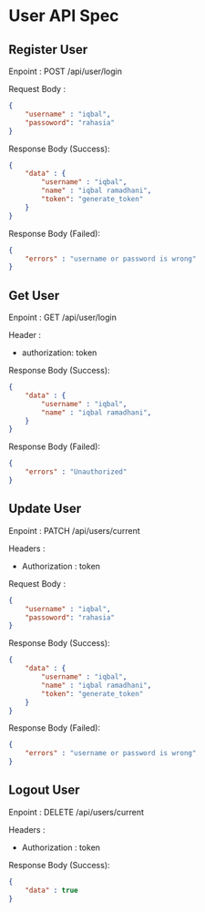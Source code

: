 # User API Spec

## Register User

Enpoint : POST /api/user/login

Request Body : 

```json
{
    "username" : "iqbal",
    "passoword": "rahasia"
}
```

Response Body (Success):

```json
{
    "data" : {
        "username" : "iqbal",
        "name" : "iqbal ramadhani",
        "token": "generate_token"
    }
}
```

Response Body (Failed):

```json
{
    "errors" : "username or password is wrong"
}
```

## Get User

Enpoint : GET /api/user/login

Header : 
- authorization: token

Response Body (Success):

```json
{
    "data" : {
        "username" : "iqbal",
        "name" : "iqbal ramadhani",
    }
}
```

Response Body (Failed):

```json
{
    "errors" : "Unauthorized"
}
```


## Update User

Enpoint : PATCH /api/users/current

Headers :
- Authorization : token

Request Body : 

```json
{
    "username" : "iqbal",
    "passoword": "rahasia"
}
```

Response Body (Success):

```json
{
    "data" : {
        "username" : "iqbal",
        "name" : "iqbal ramadhani",
        "token": "generate_token"
    }
}
```

Response Body (Failed):

```json
{
    "errors" : "username or password is wrong"
}
```

## Logout User


Enpoint : DELETE /api/users/current

Headers :
- Authorization : token

Response Body (Success):

```json
{
    "data" : true
}
```
